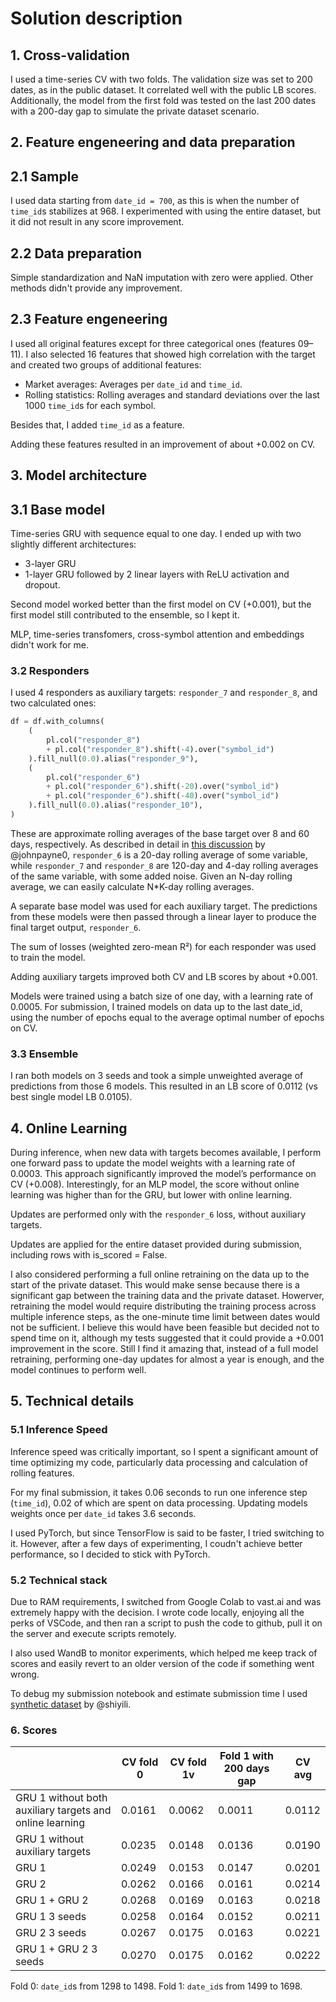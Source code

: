 
# Solution description

## 1. Cross-validation

I used a time-series CV with two folds. The validation size was set to 200 dates, as in the public dataset. It correlated well with the public LB scores. Additionally, the model from the first fold was tested on the last 200 dates with a 200-day gap to simulate the private dataset scenario.

## 2. Feature engeneering and data preparation

## 2.1 Sample

I used data starting from `date_id = 700`, as this is when the number of `time_id`s stabilizes at 968. I experimented with using the entire dataset, but it did not result in any score improvement.

## 2.2 Data preparation

Simple standardization and NaN imputation with zero were applied. Other methods didn't provide any improvement.

## 2.3 Feature engeneering

I used all original features except for three categorical ones (features 09–11). I also selected 16 features that showed high correlation with the target and created two groups of additional features:

- Market averages: Averages per `date_id` and `time_id`.
- Rolling statistics: Rolling averages and standard deviations over the last 1000 `time_id`s for each symbol.

Besides that, I added `time_id` as a feature.

Adding these features resulted in an improvement of about +0.002 on CV.

## 3. Model architecture

## 3.1 Base model

Time-series GRU with sequence equal to one day. I ended up with two slightly different architectures:

- 3-layer GRU
- 1-layer GRU followed by 2 linear layers with ReLU activation and dropout.

Second model worked better than the first model on CV (+0.001), but the first model still contributed to the ensemble, so I kept it.

MLP, time-series transfomers, cross-symbol attention and embeddings didn't work for me.

### 3.2 Responders

I used 4 responders as auxiliary targets: `responder_7` and `responder_8`, and two calculated ones:

```python
df = df.with_columns(
    (
        pl.col("responder_8")
        + pl.col("responder_8").shift(-4).over("symbol_id")
    ).fill_null(0.0).alias("responder_9"),
    (
        pl.col("responder_6")
        + pl.col("responder_6").shift(-20).over("symbol_id")
        + pl.col("responder_6").shift(-40).over("symbol_id")
    ).fill_null(0.0).alias("responder_10"),
)
```

These are approximate rolling averages of the base target over 8 and 60 days, respectively. As described in detail in [this discussion](https://www.kaggle.com/competitions/jane-street-real-time-market-data-forecasting/discussion/555562) by @johnpayne0, `responder_6` is a 20-day rolling average of some variable, while `responder_7` and `responder_8` are 120-day and 4-day rolling averages of the same variable, with some added noise. Given an N-day rolling average, we can easily calculate N*K-day rolling averages.

A separate base model was used for each auxiliary target. The predictions from these models were then passed through a linear layer to produce the final target output, `responder_6`.

The sum of losses (weighted zero-mean R²) for each responder was used to train the model.

Adding auxiliary targets improved both CV and LB scores by about +0.001.

Models were trained using a batch size of one day, with a learning rate of 0.0005.
For submission, I trained models on data up to the last date_id, using the number of epochs equal to the average optimal number of epochs on CV.

### 3.3 Ensemble

I ran both models on 3 seeds and took a simple unweighted average of predictions from those 6 models. This resulted in an LB score of 0.0112 (vs best single model LB 0.0105).

## 4. Online Learning

During inference, when new data with targets becomes available, I perform one forward pass to update the model weights with a learning rate of 0.0003. This approach significantly improved the model’s performance on CV (+0.008). Interestingly, for an MLP model, the score without online learning was higher than for the GRU, but lower with online learning.

Updates are performed only with the `responder_6` loss, without auxiliary targets.

Updates are applied for the entire dataset provided during submission, including rows with is_scored = False.

I also considered performing a full online retraining on the data up to the start of the private dataset. This would make sense because there is a significant gap between the training data and the private dataset. Howerver, retraining the model would require distributing the training process across multiple inference steps, as the one-minute time limit between dates would not be sufficient. I believe this would have been feasible but decided not to spend time on it, although my tests suggested that it could provide a +0.001 improvement in the score. Still I find it amazing that, instead of a full model retraining, performing one-day updates for almost a year is enough, and the model continues to perform well.

## 5. Technical details

### 5.1 Inference Speed

Inference speed was critically important, so I spent a significant amount of time optimizing my code, particularly data processing and calculation of rolling features.

For my final submission, it takes 0.06 seconds to run one inference step (`time_id`), 0.02 of which are spent on data processing. Updating models weights once per `date_id` takes 3.6 seconds.

I used PyTorch, but since TensorFlow is said to be faster, I tried switching to it. However, after a few days of experimenting, I coudn't achieve better performance, so I decided to stick with PyTorch.

### 5.2 Technical stack

Due to RAM requirements, I switched from Google Colab to vast.ai and was extremely happy with the decision. I wrote code locally, enjoying all the perks of VSCode, and then ran a script to push the code to github, pull it on the server and execute scripts remotely.

I also used WandB to monitor experiments, which helped me keep track of scores and easily revert to an older version of the code if something went wrong.

To debug my submission notebook and estimate submission time I used [synthetic dataset](https://www.kaggle.com/code/shiyili/js24-rmf-submission-api-debug-with-synthetic-test) by @shiyili.

### 6. Scores

|                                                          | CV fold 0 | CV fold 1v | Fold 1 with 200 days gap | CV avg |
| -------------------------------------------------------- | --------- | --------- | ------------------------ | ------ |
| GRU 1 without both auxiliary targets and online learning | 0.0161    | 0.0062    | 0.0011                   | 0.0112 |
| GRU 1 without auxiliary targets                          | 0.0235    | 0.0148    | 0.0136                   | 0.0190 |
| GRU 1                                                    | 0.0249    | 0.0153    | 0.0147                   | 0.0201 |
| GRU 2                                                    | 0.0262    | 0.0166    | 0.0161                   | 0.0214 |
| GRU 1 + GRU 2                                            | 0.0268    | 0.0169    | 0.0163                   | 0.0218 |
| GRU 1 3 seeds                                            | 0.0258    | 0.0164    | 0.0152                   | 0.0211 |
| GRU 2 3 seeds                                            | 0.0267    | 0.0175    | 0.0163                   | 0.0221 |
| GRU 1 + GRU 2 3 seeds                                    | 0.0270    | 0.0175    | 0.0162                   | 0.0222 |

Fold 0: `date_id`s from 1298 to 1498.
Fold 1: `date_id`s from 1499 to 1698.
